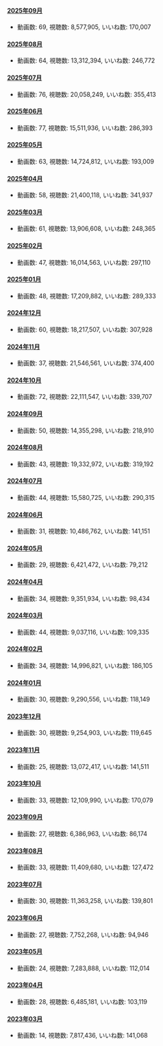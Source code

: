 #### [2025年09月](videos/202509 "wikilink")

-   動画数: 69, 視聴数: 8,577,905, いいね数: 170,007

#### [2025年08月](videos/202508 "wikilink")

-   動画数: 64, 視聴数: 13,312,394, いいね数: 246,772

#### [2025年07月](videos/202507 "wikilink")

-   動画数: 76, 視聴数: 20,058,249, いいね数: 355,413

#### [2025年06月](videos/202506 "wikilink")

-   動画数: 77, 視聴数: 15,511,936, いいね数: 286,393

#### [2025年05月](videos/202505 "wikilink")

-   動画数: 63, 視聴数: 14,724,812, いいね数: 193,009

#### [2025年04月](videos/202504 "wikilink")

-   動画数: 58, 視聴数: 21,400,118, いいね数: 341,937

#### [2025年03月](videos/202503 "wikilink")

-   動画数: 61, 視聴数: 13,906,608, いいね数: 248,365

#### [2025年02月](videos/202502 "wikilink")

-   動画数: 47, 視聴数: 16,014,563, いいね数: 297,110

#### [2025年01月](videos/202501 "wikilink")

-   動画数: 48, 視聴数: 17,209,882, いいね数: 289,333

#### [2024年12月](videos/202412 "wikilink")

-   動画数: 60, 視聴数: 18,217,507, いいね数: 307,928

#### [2024年11月](videos/202411 "wikilink")

-   動画数: 37, 視聴数: 21,546,561, いいね数: 374,400

#### [2024年10月](videos/202410 "wikilink")

-   動画数: 72, 視聴数: 22,111,547, いいね数: 339,707

#### [2024年09月](videos/202409 "wikilink")

-   動画数: 50, 視聴数: 14,355,298, いいね数: 218,910

#### [2024年08月](videos/202408 "wikilink")

-   動画数: 43, 視聴数: 19,332,972, いいね数: 319,192

#### [2024年07月](videos/202407 "wikilink")

-   動画数: 44, 視聴数: 15,580,725, いいね数: 290,315

#### [2024年06月](videos/202406 "wikilink")

-   動画数: 31, 視聴数: 10,486,762, いいね数: 141,151

#### [2024年05月](videos/202405 "wikilink")

-   動画数: 29, 視聴数: 6,421,472, いいね数: 79,212

#### [2024年04月](videos/202404 "wikilink")

-   動画数: 34, 視聴数: 9,351,934, いいね数: 98,434

#### [2024年03月](videos/202403 "wikilink")

-   動画数: 44, 視聴数: 9,037,116, いいね数: 109,335

#### [2024年02月](videos/202402 "wikilink")

-   動画数: 34, 視聴数: 14,996,821, いいね数: 186,105

#### [2024年01月](videos/202401 "wikilink")

-   動画数: 30, 視聴数: 9,290,556, いいね数: 118,149

#### [2023年12月](videos/202312 "wikilink")

-   動画数: 30, 視聴数: 9,254,903, いいね数: 119,645

#### [2023年11月](videos/202311 "wikilink")

-   動画数: 25, 視聴数: 13,072,417, いいね数: 141,511

#### [2023年10月](videos/202310 "wikilink")

-   動画数: 33, 視聴数: 12,109,990, いいね数: 170,079

#### [2023年09月](videos/202309 "wikilink")

-   動画数: 27, 視聴数: 6,386,963, いいね数: 86,174

#### [2023年08月](videos/202308 "wikilink")

-   動画数: 33, 視聴数: 11,409,680, いいね数: 127,472

#### [2023年07月](videos/202307 "wikilink")

-   動画数: 30, 視聴数: 11,363,258, いいね数: 139,801

#### [2023年06月](videos/202306 "wikilink")

-   動画数: 27, 視聴数: 7,752,268, いいね数: 94,946

#### [2023年05月](videos/202305 "wikilink")

-   動画数: 24, 視聴数: 7,283,888, いいね数: 112,014

#### [2023年04月](videos/202304 "wikilink")

-   動画数: 28, 視聴数: 6,485,181, いいね数: 103,119

#### [2023年03月](videos/202303 "wikilink")

-   動画数: 14, 視聴数: 7,817,436, いいね数: 141,068

